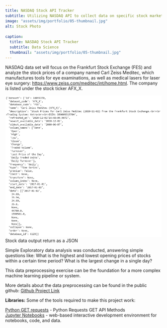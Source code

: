 ```yaml
---
title: NASDAQ Stock API Tracker
subtitle: Utilizing NASDAQ API to collect data on specific stock markets and specific companies, then perform simple elementary analysis on the json data
image: "assets/img/portfolio/05-thumbnail.jpg"
alt: Stock Photo

caption:
  title: NASDAQ Stock API Tracker
  subtitle: Data Science
  thumbnail: "assets/img/portfolio/05-thumbnail.jpg"
---
```


NASDAQ data set will focus on the Frankfurt Stock Exchange (FES) and analyze the stock prices of a company named Carl Zeiss Meditec, which manufactures tools for eye examinations, as well as medical lasers for laser eye surgery: https://www.zeiss.com/meditec/int/home.html. The company is listed under the stock ticker AFX_X.

<img src="assets/img/portfolio/stock_data_afx.png" alt="Stock data json " width="700"><br/>
Stock data output return as a JSON

Simple Exploratory data analysis was conducted, answering simple questions like: What is the highest and lowest opening prices of stocks within a certain time period? What is the largest change in a single day?

This data preprocessing exercise can be the foundation for a more complex machine learning pipeline or system.  


More details about the data preprocessing can be found in the public github: <a href="https://github.com/jccheung/nasdaq-stock-api-tracker-miniproject">Github Project Link</a>

<b>Libraries:</b>
Some of the tools required to make this project work: 

<a href="https://pypi.org/project/requests/">Python GET requests</a> - Python Requests GET API Methods <br>
<a href="https://jupyter.org/">Jupyter Notebooks</a> - web-based interactive development environment for notebooks, code, and data.<br>
